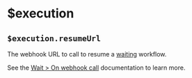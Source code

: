 # $execution

## `$execution.resumeUrl`

The webhook URL to call to resume a [waiting](/integrations/builtin/core-nodes/n8n-nodes-base.wait/) workflow.

See the [Wait > On webhook call](/integrations/builtin/core-nodes/n8n-nodes-base.wait/#webhook-call) documentation to learn more.
